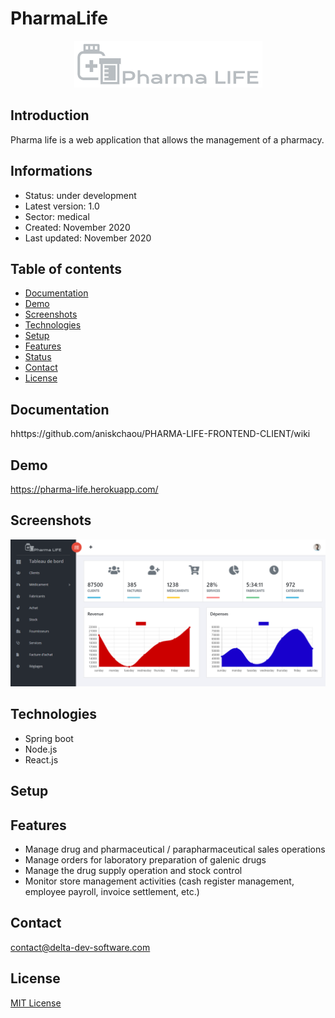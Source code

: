 # PharmaLife

<p align="center">
<img  src="screenshots/logo.png"/>
</p>



## Introduction

Pharma life is a web application that allows the management of a pharmacy.

## Informations
-   Status: under development
-   Latest version: 1.0
-   Sector: medical
-   Created: November 2020
-   Last updated: November 2020

## Table of contents
* [Documentation](#general-info)
* [Demo](#demo)
* [Screenshots](#screenshots)
* [Technologies](#technologies)
* [Setup](#setup)
* [Features](#features)
* [Status](#status)
* [Contact](#contact)
* [License](#license)

## Documentation
hhttps://github.com/aniskchaou/PHARMA-LIFE-FRONTEND-CLIENT/wiki

## Demo
https://pharma-life.herokuapp.com/

## Screenshots
<p align="center">
<img  src="screenshots/screenshot.png"/>
<p>

## Technologies
* Spring boot
* Node.js
* React.js


## Setup


## Features
 -   Manage drug and pharmaceutical / parapharmaceutical sales operations
 - Manage orders for laboratory preparation of galenic drugs
 - Manage the drug supply operation and stock control
 - Monitor store management activities (cash register management, employee payroll, invoice settlement, etc.)

  

## Contact
contact@delta-dev-software.com

## License
<a href="license.txt">MIT License</a>
